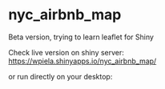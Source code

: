 # nyc_airbnb_map
Beta version, trying to learn leaflet for Shiny

Check live version on shiny server:
https://wpiela.shinyapps.io/nyc_airbnb_map/

or run directly on your desktop:

```

```
